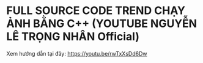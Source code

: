 # FULL SOURCE CODE TREND CHẠY ẢNH BẰNG C++ (YOUTUBE NGUYỄN LÊ TRỌNG NHÂN Official)
Xem hướng dẫn tại đây: https://youtu.be/rwTxXsDd6Dw
